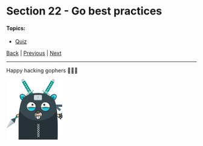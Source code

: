 # Section 22 - Go best practices

#### Topics:

- [Quiz](https://github.com/steevehook/udemy-go101/blob/master/section_22-go-best-practices/quiz)

[Back](https://github.com/steevehook/udemy-go101) |
[Previous](https://github.com/steevehook/udemy-go101/blob/master/section_21-deploying-go-apps) |
[Next](https://github.com/steevehook/udemy-go101/blob/master/farewell-and-resources)

---

Happy hacking gophers 🚀🚀🚀

<img src="https://github.com/steevehook/udemy-go101/raw/master/udemy-go101.svg?sanitize=true" width="150px"/>
